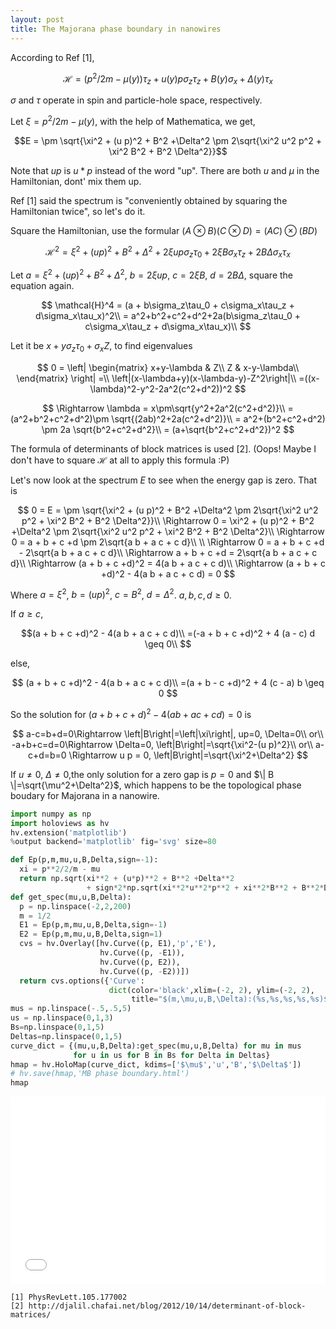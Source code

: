 ```yaml
---
layout: post
title: The Majorana phase boundary in nanowires
---
```


According to Ref [1], 

$$\mathcal{H}=(p^2/2m-\mu(y))\tau_z + u(y) p \sigma_z \tau_z + B(y) \sigma_x + \Delta(y) \tau_x$$

$\sigma$ and $\tau$  operate in spin and particle-hole space, respectively.

Let $\xi = p^2/2m-\mu(y)$, with the help of Mathematica, we get,

$$E = \pm \sqrt{\xi^2 + (u p)^2 + B^2 +\Delta^2 \pm 2\sqrt{\xi^2 u^2 p^2 + \xi^2 B^2 + B^2 \Delta^2}}$$

Note that $up$ is $u*p$ instead of the word "up". There are both $u$ and $\mu$ in the Hamiltonian, dont' mix them up.

Ref [1] said the spectrum is "conveniently obtained by squaring the Hamiltonian twice", so let's do it. 

Square the Hamiltonian, use the formular $(A \otimes B)(C \otimes D)=(AC)\otimes(BD)$

$$\mathcal{H}^2 = \xi^2 + (u p)^2 + B^2 +\Delta^2 + 2\xi u p\sigma_z\tau_0 + 2\xi B \sigma_x\tau_z + 2 B \Delta \sigma_x\tau_x$$

Let $a = \xi^2 + (u p)^2 + B^2 +\Delta^2$, $b = 2\xi u p$, $c = 2\xi B$, $d = 2 B \Delta$, square the equation again.

$$
\mathcal{H}^4 
= (a + b\sigma_z\tau_0 + c\sigma_x\tau_z + d\sigma_x\tau_x)^2\\
= a^2+b^2+c^2+d^2+2a(b\sigma_z\tau_0 + c\sigma_x\tau_z + d\sigma_x\tau_x)\\
$$

Let it be $x+y\sigma_z \tau_0+\sigma_x Z$, to find eigenvalues

$$
0 = 
\left|
\begin{matrix} 
x+y-\lambda & Z\\
Z & x-y-\lambda\\
\end{matrix}
\right|
=\\
\left|(x-\lambda+y)(x-\lambda-y)-Z^2\right|\\
=((x-\lambda)^2-y^2-2a^2(c^2+d^2))^2
$$

$$
\Rightarrow \lambda = x\pm\sqrt{y^2+2a^2(c^2+d^2)}\\
= (a^2+b^2+c^2+d^2)\pm \sqrt{(2ab)^2+2a(c^2+d^2)}\\
= a^2+(b^2+c^2+d^2) \pm 2a \sqrt{b^2+c^2+d^2}\\
= (a+\sqrt{b^2+c^2+d^2})^2
$$

The formula of determinants of block matrices is used [2]. (Oops! Maybe I don't have to square $\mathcal{H}$ at all to apply this formula :P)

Let's now look at the spectrum $E$ to see when the energy gap is zero. That is

$$
0 = E = \pm \sqrt{\xi^2 + (u p)^2 + B^2 +\Delta^2 \pm 2\sqrt{\xi^2 u^2 p^2 + \xi^2 B^2 + B^2 \Delta^2}}\\
\Rightarrow
0 = \xi^2 + (u p)^2 + B^2 +\Delta^2 \pm 2\sqrt{\xi^2 u^2 p^2 + \xi^2 B^2 + B^2 \Delta^2}\\
\Rightarrow
0 = a + b + c +d \pm 2\sqrt{a b + a c + c d}\\
\\
\Rightarrow
0 = a + b + c +d - 2\sqrt{a b + a c + c d}\\
\Rightarrow
a + b + c +d = 2\sqrt{a b + a c + c d}\\
\Rightarrow
(a + b + c +d)^2 = 4(a b + a c + c d)\\
\Rightarrow
(a + b + c +d)^2 - 4(a b + a c + c d) = 0
$$

Where $a=\xi^2$, $b=(u p)^2$, $c = B^2$, $d=\Delta^2$. $a,b,c,d \geq 0$.

If $a \geq c$, 

$$(a + b + c +d)^2 - 4(a b + a c + c d)\\
=(-a + b + c +d)^2 + 4 (a - c) d \geq 0\\
$$

else,

$$
(a + b + c +d)^2 - 4(a b + a c + c d)\\
=(a + b - c +d)^2 + 4 (c - a) b \geq 0
$$

So the solution for $(a + b + c +d)^2 - 4(a b + a c + c d) = 0$ is 

$$
a-c=b+d=0\Rightarrow \left|B\right|=\left|\xi\right|, up=0, \Delta=0\\
or\\
-a+b+c=d=0\Rightarrow \Delta=0, \left|B\right|=\sqrt{\xi^2-(u p)^2}\\
or\\
a-c+d=b=0 \Rightarrow u p = 0, \left|B\right|=\sqrt{\xi^2+\Delta^2}
$$

If $u \neq 0$, $\Delta \neq 0$,the only solution for a zero gap is $p = 0$ and $\| B \|=\sqrt{\mu^2+\Delta^2}$, which happens to be the topological phase boudary for Majorana in a nanowire.


```python
import numpy as np
import holoviews as hv
hv.extension('matplotlib')
%output backend='matplotlib' fig='svg' size=80

def Ep(p,m,mu,u,B,Delta,sign=-1):
  xi = p**2/2/m - mu
  return np.sqrt(xi**2 + (u*p)**2 + B**2 +Delta**2 
                 + sign*2*np.sqrt(xi**2*u**2*p**2 + xi**2*B**2 + B**2*Delta**2))
def get_spec(mu,u,B,Delta):
  p = np.linspace(-2,2,200)
  m = 1/2
  E1 = Ep(p,m,mu,u,B,Delta,sign=-1)
  E2 = Ep(p,m,mu,u,B,Delta,sign=1)
  cvs = hv.Overlay([hv.Curve((p, E1),'p','E'),
                    hv.Curve((p, -E1)),
                    hv.Curve((p, E2)),
                    hv.Curve((p, -E2))])
  return cvs.options({'Curve': 
                      dict(color='black',xlim=(-2, 2), ylim=(-2, 2),
                           title="$(m,\mu,u,B,\Delta):(%s,%s,%s,%s,%s)$"%(m,mu,u,B,Delta))})
mus = np.linspace(-.5,.5,5)
us = np.linspace(0,1,3)
Bs=np.linspace(0,1,5)
Deltas=np.linspace(0,1,5)
curve_dict = {(mu,u,B,Delta):get_spec(mu,u,B,Delta) for mu in mus
              for u in us for B in Bs for Delta in Deltas}
hmap = hv.HoloMap(curve_dict, kdims=['$\mu$','u','B','$\Delta$'])
# hv.save(hmap,'MB phase boundary.html')
hmap
```

<iframe src="/images/MB phase boundary.html" title="MB phase boundary" width="100%" height="300px" frameborder="0"></iframe>

```
[1] PhysRevLett.105.177002
[2] http://djalil.chafai.net/blog/2012/10/14/determinant-of-block-matrices/
```
